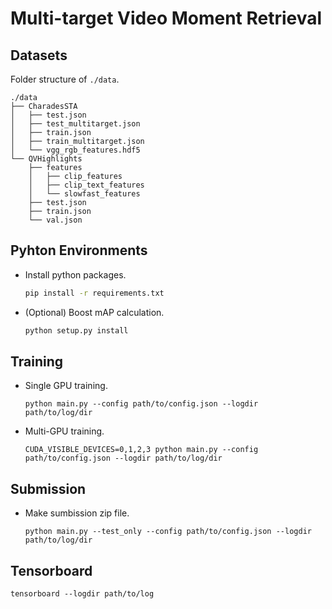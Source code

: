 # Multi-target Video Moment Retrieval

## Datasets
Folder structure of `./data`.
```
./data
├── CharadesSTA
│   ├── test.json
│   ├── test_multitarget.json
│   ├── train.json
│   ├── train_multitarget.json
│   └── vgg_rgb_features.hdf5
└── QVHighlights
    ├── features
    │   ├── clip_features
    │   ├── clip_text_features
    │   └── slowfast_features
    ├── test.json
    ├── train.json
    └── val.json
```

## Pyhton Environments
- Install python packages.
    ```bash
    pip install -r requirements.txt
    ```
- (Optional) Boost mAP calculation.
    ```bash
    python setup.py install
    ```

## Training
- Single GPU training.
    ```
    python main.py --config path/to/config.json --logdir path/to/log/dir
    ```

- Multi-GPU training.
    ```
    CUDA_VISIBLE_DEVICES=0,1,2,3 python main.py --config path/to/config.json --logdir path/to/log/dir
    ```

## Submission
- Make sumbission zip file.
    ```
    python main.py --test_only --config path/to/config.json --logdir path/to/log/dir
    ```

## Tensorboard
```
tensorboard --logdir path/to/log
```
